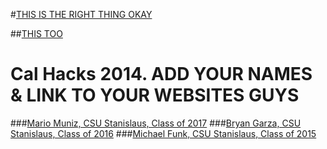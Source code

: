 #[THIS IS THE RIGHT THING OKAY](http://www.bryangarza.me/icechat)

##[THIS TOO](https://icechat.firebaseio.com/)

# Cal Hacks 2014. ADD YOUR NAMES & LINK TO YOUR WEBSITES GUYS

###[Mario Muniz, CSU Stanislaus, Class of 2017](http://mariomuniz.com)
###[Bryan Garza, CSU Stanislaus, Class of 2016](http://bryangarza.me)
###[Michael Funk, CSU Stanislaus, Class of 2015](http://mafunk.info)
